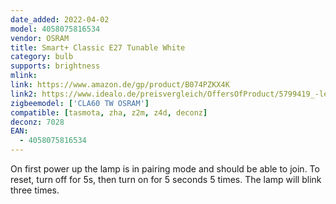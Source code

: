 ```yaml
---
date_added: 2022-04-02
model: 4058075816534
vendor: OSRAM
title: Smart+ Classic E27 Tunable White
category: bulb
supports: brightness
mlink: 
link: https://www.amazon.de/gp/product/B074PZKX4K
link2: https://www.idealo.de/preisvergleich/OffersOfProduct/5799419_-led-smart-tunable-white-9w-60w-e27-816534-osram.html
zigbeemodel: ['CLA60 TW OSRAM']
compatible: [tasmota, zha, z2m, z4d, deconz]
deconz: 7028
EAN:
  - 4058075816534
---
```


On first power up the lamp is in pairing mode and should be able to join. To reset, turn off for 5s, then turn on for 5 seconds 5 times. The lamp will blink three times.

